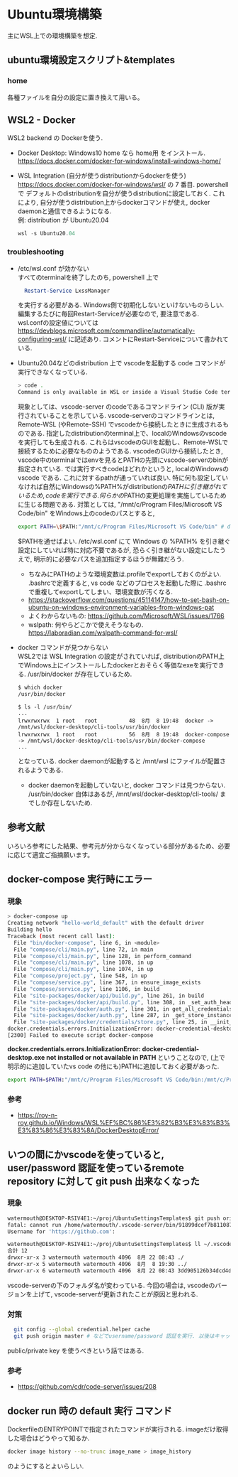 # Ubuntu環境構築

主にWSL上での環境構築を想定.

## ubuntu環境設定スクリプト&templates

### home

各種ファイルを自分の設定に置き換えて用いる。


## WSL2 - Docker

WSL2 backend の Dockerを使う.

- Docker Desktop: Windows10 home なら home用 をインストール.  
  https://docs.docker.com/docker-for-windows/install-windows-home/

- WSL Integration (自分が使うdistributionからdockerを使う)  
  https://docs.docker.com/docker-for-windows/wsl/
  の 7 番目.
  powershell で デフォルトのdistributionを自分が使うdistributionに設定しておく.
  これにより, 自分が使うdistribution上からdockerコマンドが使え, docker daemonと通信できるようになる.  
  例: distribution が Ubuntu20.04  
  ``` powershell
  wsl -s Ubuntu20.04
  ```
### troubleshooting

- /etc/wsl.conf が効かない  
  すべてのterminalを終了したのち, powershell 上で
  ``` powershell
    Restart-Service LxssManager
    ```
    を実行する必要がある. Windows側で初期化しないといけないものらしい. 編集するたびに毎回Restart-Serviceが必要なので, 要注意である.  
    wsl.confの設定値については
    https://devblogs.microsoft.com/commandline/automatically-configuring-wsl/ に記述あり.
    コメントにRestart-Serviceについて書かれている.

- Ubuntu20.04などのdistribution 上で vscodeを起動する code コマンドが実行できなくなっている.  
  ``` bash
  > code .
  Command is only available in WSL or inside a Visual Studio Code terminal. 
  ```
  現象としては、vscode-server のcodeであるコマンドライン (CLI) 版が実行されていることを示している.
  vscode-serverのコマンドラインとは, Remote-WSL (やRemote-SSH) でvscodeから接続したときに生成されるものである. 指定したdistributionのterminal上で、localのWindowsのvscode を実行しても生成される. これらはvscodeのGUIを起動し、Remote-WSLで接続するために必要なもののようである. vscodeのGUIから接続したとき, vscode中のterminalではenvを見るとPATHの先頭にvscode-serverのbinが指定されている.
  では実行すべきcodeはどれかというと, localのWindowsのvscode である. これに対するpathが通っていれば良い.
  特に何も設定していなければ自然にWindowsの%PATH%がdistributionの$PATHに引き継がれているため, codeを実行できる. 何らかの$PATHの変更処理を実施しているために生じる問題である.
  対策としては, "/mnt/c/Program Files/Microsoft VS Code/bin" をWindows上のcodeのパスとすると,
  ``` bash
  export PATH=\$PATH:"/mnt/c/Program Files/Microsoft VS Code/bin" # double quote で囲むのがポイント.
  ```
  $PATHを通せばよい. /etc/wsl.conf にて Windows の %PATH% を引き継ぐ設定にしていれば特に対応不要であるが, 恐らく引き継がない設定にしたうえで, 明示的に必要なパスを追加指定するほうが無難だろう.
  
  - ちなみにPATHのような環境変数は.profileでexportしておくのがよい. .bashrcで定義すると, vs code などのプロセスを起動した際に .bashrcで重複してexportしてしまい、環境変数が汚くなる.
  - https://stackoverflow.com/questions/45114147/how-to-set-bash-on-ubuntu-on-windows-environment-variables-from-windows-pat
  - よくわからないもの: https://github.com/Microsoft/WSL/issues/1766
  - wslpath: 何やらどこかで使えそうなもの. https://laboradian.com/wslpath-command-for-wsl/

- docker コマンドが見つからない  
  WSL2では WSL Integration の設定がされていれば, distributionのPATH上でWindows上にインストールしたdockerとおそらく等価なexeを実行できる.
  /usr/bin/docker が存在しているため.
  ``` bash
  $ which docker
  /usr/bin/docker
  ```
  ```
  $ ls -l /usr/bin/
  ...
  lrwxrwxrwx  1 root   root          48  8月  8 19:48  docker -> /mnt/wsl/docker-desktop/cli-tools/usr/bin/docker
  lrwxrwxrwx  1 root   root          56  8月  8 19:48  docker-compose -> /mnt/wsl/docker-desktop/cli-tools/usr/bin/docker-compose
  ...
  ```
  となっている. docker daemonが起動すると /mnt/wsl にファイルが配置されるようである.
  - docker daemonを起動していないと, docker コマンドは見つからない. /usr/bin/docker 自体はあるが, /mnt/wsl/docker-desktop/cli-tools/ までしか存在しないため.

## 参考文献

いろいろ参考にした結果、参考元が分からなくなっている部分があるため、必要に応じて適宜ご指摘願います。

## docker-compose 実行時にエラー

### 現象

``` bash
> docker-compose up
Creating network "hello-world_default" with the default driver
Building hello
Traceback (most recent call last):
  File "bin/docker-compose", line 6, in <module>
  File "compose/cli/main.py", line 72, in main
  File "compose/cli/main.py", line 128, in perform_command
  File "compose/cli/main.py", line 1078, in up
  File "compose/cli/main.py", line 1074, in up
  File "compose/project.py", line 548, in up
  File "compose/service.py", line 367, in ensure_image_exists
  File "compose/service.py", line 1106, in build
  File "site-packages/docker/api/build.py", line 261, in build
  File "site-packages/docker/api/build.py", line 308, in _set_auth_headers
  File "site-packages/docker/auth.py", line 301, in get_all_credentials
  File "site-packages/docker/auth.py", line 287, in _get_store_instance
  File "site-packages/docker/credentials/store.py", line 25, in __init__
docker.credentials.errors.InitializationError: docker-credential-desktop.exe not installed or not available in PATH
[2300] Failed to execute script docker-compose
```

<b>docker.credentials.errors.InitializationError: docker-credential-desktop.exe not installed or not available in PATH
</b>
ということなので, (上で明示的に追加していたvs code の他にも)PATHに追加しておく必要があった.

``` bash
export PATH=$PATH:"/mnt/c/Program Files/Microsoft VS Code/bin:/mnt/c/Program Files/Docker/Docker/resources/bin"

```

### 参考

- https://roy-n-roy.github.io/Windows/WSL%EF%BC%86%E3%82%B3%E3%83%B3%E3%83%86%E3%83%8A/DockerDesktopError/

## いつの間にかvscodeを使っていると, user/password 認証を使っているremote repository に対して git push 出来なくなった

### 現象

``` bash
watermouth@DESKTOP-RSIV4E1:~/proj/UbuntuSettingsTemplates$ git push origin master
fatal: cannot run /home/watermouth/.vscode-server/bin/91899dcef7b8110878ea59626991a18c8a6a1b3e/extensions/git/dist/askpass.sh: そのようなファイルやディレクトリはありません
Username for 'https://github.com':

watermouth@DESKTOP-RSIV4E1:~/proj/UbuntuSettingsTemplates$ ll ~/.vscode-server/bin/
合計 12
drwxr-xr-x 3 watermouth watermouth 4096  8月 22 08:43 ./
drwxr-xr-x 5 watermouth watermouth 4096  8月  8 19:30 ../
drwxr-xr-x 6 watermouth watermouth 4096  8月 22 08:43 3dd905126b34dcd4de81fa624eb3a8cbe7485f13/
```

vscode-serverの下のフォルダ名が変わっている.
今回の場合は, vscodeのバージョンを上げて, vscode-serverが更新されたことが原因と思われる.

### 対策

``` bash  
  git config --global credential.helper cache
  git push origin master # などでusername/password 認証を実行. 以後はキャッシュされるらしく, username/password入力不要になる.
```

public/private key を使うべきという話ではある.

### 参考

- https://github.com/cdr/code-server/issues/208

## docker run 時の default 実行 コマンド

DockerfileのENTRYPOINTで指定されたコマンドが実行される. imageだけ取得した場合はどうやって知るか.

``` bash
docker image history --no-trunc image_name > image_history
```

のようにするとよいらしい.

